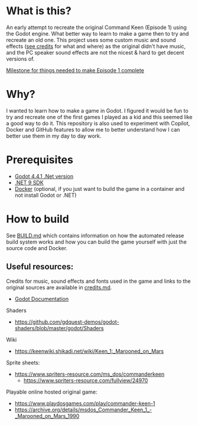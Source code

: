 # What is this?
An early attempt to recreate the original Command Keen (Episode 1) using the Godot engine. What better way to learn to make a game then to try and recreate an old one.
This project uses some custom music and sound effects ([see credits](https://github.com/skipishere/commander-keen/blob/main/credits.md) for what and where) as the original didn't have music, and the PC speaker sound effects are not the nicest & hard to get decent versions of.

[Milestone for things needed to make Episode 1 complete](https://github.com/skipishere/commander-keen/milestone/1)

# Why?
I wanted to learn how to make a game in Godot. I figured it would be fun to try and recreate one of the first games I played as a kid and this seemed like a good way to do it.
This repository is also used to experiment with Copilot, Docker and GitHub features to allow me to better understand how I can better use them in my day to day work.

# Prerequisites
- [Godot 4.4.1 .Net version](https://godotengine.org/download/windows/)
- [.NET 9 SDK](https://dotnet.microsoft.com/download/dotnet/9.0)
- [Docker](https://www.docker.com/get-started) (optional, if you just want to build the game in a container and not install Godot or .NET)

# How to build
See [BUILD.md](https://github.com/skipishere/commander-keen/blob/main/BUILD.md) which contains information on how the automated release build system works and how you can build the game yourself with just the source code and Docker.

## Useful resources:
Credits for music, sound effects and fonts used in the game and links to the original sources are available in [credits.md](credits.md).

- [Godot Documentation](https://docs.godotengine.org/en/stable/)

Shaders 
- https://github.com/gdquest-demos/godot-shaders/blob/master/godot/Shaders
  
Wiki
- https://keenwiki.shikadi.net/wiki/Keen_1:_Marooned_on_Mars
  
Sprite sheets:
- https://www.spriters-resource.com/ms_dos/commanderkeen
  - https://www.spriters-resource.com/fullview/24970

Playable online hosted original game:
- https://www.playdosgames.com/play/commander-keen-1
- https://archive.org/details/msdos_Commander_Keen_1_-_Marooned_on_Mars_1990
